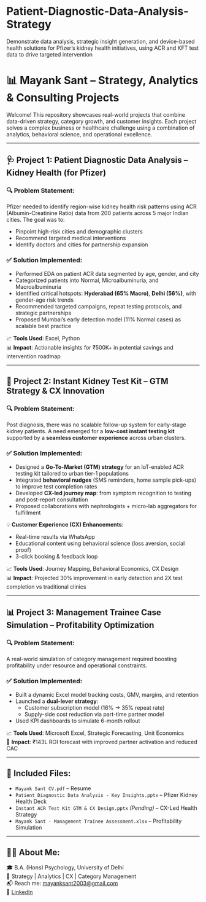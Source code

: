 # Patient-Diagnostic-Data-Analysis-Strategy
Demonstrate data analysis, strategic insight generation, and device-based health solutions for Pfizer’s kidney health initiatives, using ACR and KFT test data to drive targeted intervention
# 📊 Mayank Sant – Strategy, Analytics & Consulting Projects

Welcome! This repository showcases real-world projects that combine data-driven strategy, category growth, and customer insights. Each project solves a complex business or healthcare challenge using a combination of analytics, behavioral science, and operational excellence.

---

## 🩺 Project 1: Patient Diagnostic Data Analysis – Kidney Health (for Pfizer)

### 🔍 Problem Statement:
Pfizer needed to identify region-wise kidney health risk patterns using ACR (Albumin-Creatinine Ratio) data from 200 patients across 5 major Indian cities. The goal was to:
- Pinpoint high-risk cities and demographic clusters
- Recommend targeted medical interventions
- Identify doctors and cities for partnership expansion

### ✅ Solution Implemented:
- Performed EDA on patient ACR data segmented by age, gender, and city
- Categorized patients into Normal, Microalbuminuria, and Macroalbuminuria
- Identified critical hotspots: **Hyderabad (65% Macro)**, **Delhi (56%)**, with gender-age risk trends
- Recommended targeted campaigns, repeat testing protocols, and strategic partnerships
- Proposed Mumbai’s early detection model (11% Normal cases) as scalable best practice

📈 **Tools Used**: Excel, Python  
📊 **Impact**: Actionable insights for ₹500K+ in potential savings and intervention roadmap

---

## 🔬 Project 2: Instant Kidney Test Kit – GTM Strategy & CX Innovation

### 🔍 Problem Statement:
Post diagnosis, there was no scalable follow-up system for early-stage kidney patients. A need emerged for a **low-cost instant testing kit** supported by a **seamless customer experience** across urban clusters.

### ✅ Solution Implemented:
- Designed a **Go-To-Market (GTM) strategy** for an IoT-enabled ACR testing kit tailored to urban tier-1 populations
- Integrated **behavioral nudges** (SMS reminders, home sample pick-ups) to improve test completion rates
- Developed **CX-led journey map**: from symptom recognition to testing and post-report consultation
- Proposed collaborations with nephrologists + micro-lab aggregators for fulfillment

💡 **Customer Experience (CX) Enhancements**:
- Real-time results via WhatsApp
- Educational content using behavioral science (loss aversion, social proof)
- 3-click booking & feedback loop

📈 **Tools Used**: Journey Mapping, Behavioral Economics, CX Design  
📊 **Impact**: Projected 30% improvement in early detection and 2X test completion vs traditional clinics

---

## 📊 Project 3: Management Trainee Case Simulation – Profitability Optimization

### 🔍 Problem Statement:
A real-world simulation of category management required boosting profitability under resource and operational constraints.

### ✅ Solution Implemented:
- Built a dynamic Excel model tracking costs, GMV, margins, and retention
- Launched a **dual-lever strategy**:
  - Customer subscription model (16% → 35% repeat rate)
  - Supply-side cost reduction via part-time partner model
- Used KPI dashboards to simulate 6-month rollout

📈 **Tools Used**: Microsoft Excel, Strategic Forecasting, Unit Economics  
🚀 **Impact**: ₹143L ROI forecast with improved partner activation and reduced CAC

---

## 📎 Included Files:
- `Mayank Sant CV.pdf` – Resume
- `Patient Diagnostic Data Analysis - Key Insights.pptx` – Pfizer Kidney Health Deck
- `Instant ACR Test Kit GTM & CX Design.pptx` *(Pending)* – CX-Led Health Strategy
- `Mayank Sant - Management Trainee Assessment.xlsx` – Profitability Simulation

---

## 👨‍💼 About Me:
🎓 B.A. (Hons) Psychology, University of Delhi  
🧠 Strategy | Analytics | CX | Category Management  
📬 Reach me: [mayanksant2003@gmail.com](mailto:mayanksant2003@gmail.com)  
🔗 [LinkedIn](https://www.linkedin.com/in/mayanksant)
